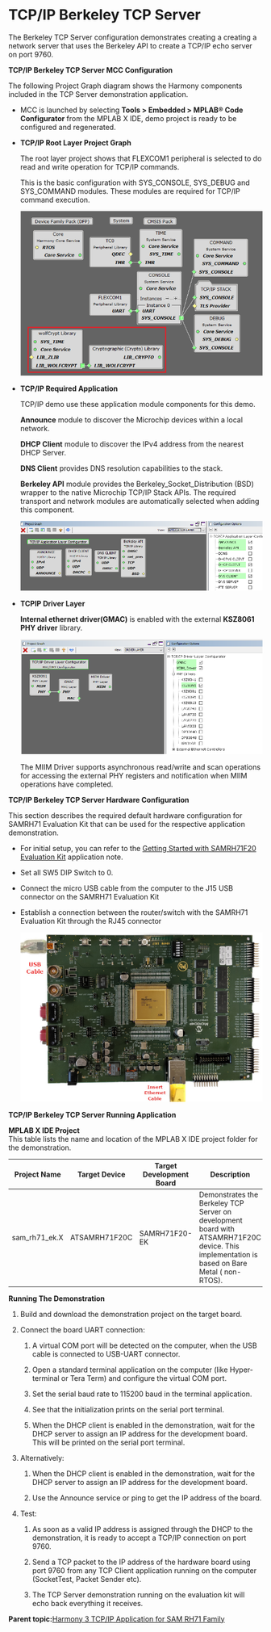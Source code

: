 # TCP/IP Berkeley TCP Server

The Berkeley TCP Server configuration demonstrates creating a creating a network server that uses the Berkeley API to create a TCP/IP echo server on port 9760.

**TCP/IP Berkeley TCP Server MCC Configuration**

The following Project Graph diagram shows the Harmony components included in the TCP Server demonstration application.

-   MCC is launched by selecting **Tools \> Embedded \> MPLAB® Code Configurator** from the MPLAB X IDE, demo project is ready to be configured and regenerated.

-   **TCP/IP Root Layer Project Graph**

    The root layer project shows that FLEXCOM1 peripheral is selected to do read and write operation for TCP/IP commands.

    This is the basic configuration with SYS\_CONSOLE, SYS\_DEBUG and SYS\_COMMAND modules. These modules are required for TCP/IP command execution.

    ![tcpip_samrh71_project](../../docs/GUID-D16A1480-922F-4C4D-8A52-82EF1CA9B4CD-low.png)

-   **TCP/IP Required Application**

    TCP/IP demo use these application module components for this demo.

    **Announce** module to discover the Microchip devices within a local network.

    **DHCP Client** module to discover the IPv4 address from the nearest DHCP Server.

    **DNS Client** provides DNS resolution capabilities to the stack.

    **Berkeley API** module provides the Berkeley\_Socket\_Distribution \(BSD\) wrapper to the native Microchip TCP/IP Stack APIs. The required transport and network modules are automatically selected when adding this component.

    ![tcpip_samrh71_project](../../docs/GUID-FE61D479-C73B-4428-8E3B-A1329D5C608E-low.png)

-   **TCPIP Driver Layer**

    **Internal ethernet driver\(GMAC\)** is enabled with the external **KSZ8061 PHY driver** library.

    ![tcpip_samrh71_project_driver](../../docs/GUID-53EC3088-7D72-48E5-9C2A-AECE32A67AB0-low.png)

    The MIIM Driver supports asynchronous read/write and scan operations for accessing the external PHY registers and notification when MIIM operations have completed.


**TCP/IP Berkeley TCP Server Hardware Configuration**

This section describes the required default hardware configuration for SAMRH71 Evaluation Kit that can be used for the respective application demonstration.

-   For initial setup, you can refer to the [Getting Started with SAMRH71F20 Evaluation Kit](https://ww1.microchip.com/downloads/en/AppNotes/Getting_Started_with_the_SAMRH71_Microcontroller_DS00003213C.pdf) application note.

-   Set all SW5 DIP Switch to 0.

-   Connect the micro USB cable from the computer to the J15 USB connector on the SAMRH71 Evaluation Kit

-   Establish a connection between the router/switch with the SAMRH71 Evaluation Kit through the RJ45 connector

    ![required_hardware](../../docs/GUID-8B619CD8-65FE-464A-97AC-74560E0CDE8F-low.png)


**TCP/IP Berkeley TCP Server Running Application**

**MPLAB X IDE Project**<br />This table lists the name and location of the MPLAB X IDE project folder for the demonstration.

|Project Name|Target Device|Target Development Board|Description|
|------------|-------------|------------------------|-----------|
|sam\_rh71\_ek.X|ATSAMRH71F20C|SAMRH71F20-EK|Demonstrates the Berkeley TCP Server on development board with ATSAMRH71F20C device. This implementation is based on Bare Metal \( non-RTOS\).|

**Running The Demonstration**

1.  Build and download the demonstration project on the target board.

2.  Connect the board UART connection:

    1.  A virtual COM port will be detected on the computer, when the USB cable is connected to USB-UART connector.

    2.  Open a standard terminal application on the computer \(like Hyper-terminal or Tera Term\) and configure the virtual COM port.

    3.  Set the serial baud rate to 115200 baud in the terminal application.

    4.  See that the initialization prints on the serial port terminal.

    5.  When the DHCP client is enabled in the demonstration, wait for the DHCP server to assign an IP address for the development board. This will be printed on the serial port terminal.

3.  Alternatively:

    1.  When the DHCP client is enabled in the demonstration, wait for the DHCP server to assign an IP address for the development board.

    2.  Use the Announce service or ping to get the IP address of the board.

4.  Test:

    1.  As soon as a valid IP address is assigned through the DHCP to the demonstration, it is ready to accept a TCP/IP connection on port 9760.

    2.  Send a TCP packet to the IP address of the hardware board using port 9760 from any TCP Client application running on the computer \(SocketTest, Packet Sender etc\).

    3.  The TCP Server demonstration running on the evaluation kit will echo back everything it receives.


**Parent topic:**[Harmony 3 TCP/IP Application for SAM RH71 Family](GUID-9F654EF7-6F64-4E62-98D9-7F1BDF366DE8.md)

